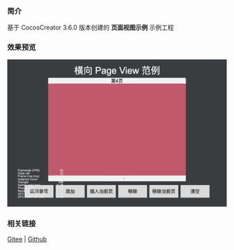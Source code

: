 ### 简介

基于 CocosCreator 3.6.0 版本创建的 **页面视图示例** 示例工程

### 效果预览
![image](../../../image/202203/2022030204.jpg)

### 相关链接
[Gitee](https://gitee.com/mirrors_cocos-creator/example-cases/tree/v2.4.3/assets/cases/02_ui/14_pageView) | [Github](https://github.com/cocos-creator/example-cases/tree/v2.4.3/assets/cases/02_ui/14_pageView)